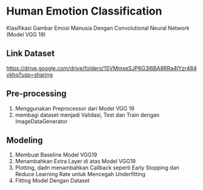 # Human Emotion Classification
Klasifikasi Gambar Emosi Manusia Dengan Convolutional Neural Network (Model VGG 19)

## Link Dataset
https://drive.google.com/drive/folders/1SVMmxeSJP6G3l6BA8RRa4lYzr484vkhq?usp=sharing

## Pre-processing
1. Menggunakan Preprocessor dari Model VGG 19
2. membagi dataset menjadi Validasi, Test dan Train dengan ImageDataGenerator

## Modeling
1. Membuat Baseline Model VGG19
2. Menambahkan Extra Layer di atas Model VGG19
3. Plotting, dadn menambahkan Callback seperti Early Stopping dan Reduce Learning Rate untuk Mencegah Underfitting
4. Fitting Model Dengan Dataset
